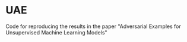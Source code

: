 # UAE
Code for reproducing the results in the paper "Adversarial Examples for Unsupervised Machine Learning Models"
